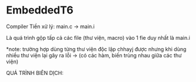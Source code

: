 # EmbeddedT6
Compiler
Tiền xử lý: main.c -> main.i

  Là quá trình gộp tấp cả các file (thư viện, macro) vào 1 fie duy nhất là main.i

*note: trường hợp dùng từng thư viện độc lập chhayj được nhưng khi dùng nhiều thư viện lại gây ra lỗi -> (có các hàm, biến trùng nhau giữa các thư viện)

QUÁ TRÌNH BIÊN DỊCH:
